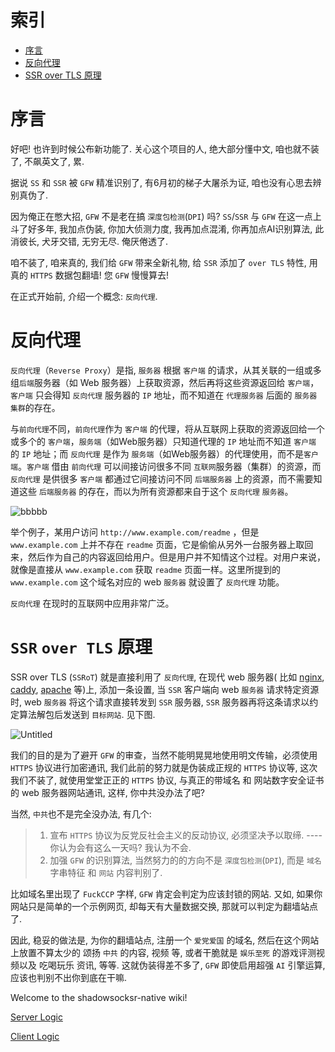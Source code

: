 # 索引
- [序言](#序言)
- [反向代理](#反向代理)
- [SSR over TLS 原理](#ssr-over-tls-原理)

# 序言
好吧! 也许到时候公布新功能了. 关心这个项目的人, 绝大部分懂中文, 咱也就不装了, 不飙英文了, 累.

据说 `SS` 和 `SSR` 被 `GFW` 精准识别了, 有6月初的梯子大屠杀为证, 咱也没有心思去辨别真伪了. 

因为俺正在憋大招, `GFW` 不是老在搞 `深度包检测`(`DPI`) 吗? 
`SS`/`SSR` 与 `GFW` 在这一点上斗了好多年, 我加点伪装, 你加大侦测力度, 我再加点混淆, 你再加点AI识别算法, 此消彼长, 犬牙交错, 无穷无尽. 俺厌倦透了.

咱不装了, 咱来真的, 我们给 `GFW` 带来全新礼物, 给 `SSR` 添加了 `over TLS` 特性, 用真的 `HTTPS` 数据包翻墙! 您 `GFW` 慢慢算去!

在正式开始前, 介绍一个概念: `反向代理`.

# 反向代理

`反向代理`（`Reverse Proxy`）是指, `服务器` 根据 `客户端` 的请求，从其关联的一组或多组`后端`服务器（如 Web 服务器）上获取资源，然后再将这些资源返回给 `客户端`，`客户端` 只会得知 `反向代理` 服务器的 `IP` 地址，而不知道在 `代理服务器` 后面的 `服务器` `集群`的存在。

与`前向代理`不同，`前向代理`作为 `客户端` 的代理，将从互联网上获取的资源返回给一个或多个的 `客户端`，`服务端`（如Web服务器）只知道代理的 `IP` 地址而不知道 `客户端` 的 `IP` 地址；而 `反向代理` 是作为 `服务端`（如Web服务器）的代理使用，而不是`客户端`。`客户端` 借由 `前向代理` 可以间接访问很多不同 `互联网`服务器（集群）的资源，而 `反向代理` 是供很多 `客户端` 都通过它间接访问不同 `后端服务器` 上的资源，而不需要知道这些 `后端服务器` 的存在，而以为所有资源都来自于这个 `反向代理` `服务器`。

![bbbbb](https://user-images.githubusercontent.com/30760636/62233827-f4fe9900-b3fb-11e9-93bc-84c909697677.png)

举个例子，某用户访问 `http://www.example.com/readme` ，但是 `www.example.com` 上并不存在 `readme` 页面，它是偷偷从另外一台服务器上取回来，然后作为自己的内容返回给用户。但是用户并不知情这个过程。对用户来说，就像是直接从 `www.example.com` 获取 `readme` 页面一样。这里所提到的 `www.example.com` 这个域名对应的 web `服务器` 就设置了 `反向代理` 功能。

`反向代理` 在现时的互联网中应用非常广泛。

# `SSR` `over TLS` 原理

SSR over TLS (`SSRoT`) 就是直接利用了 `反向代理`, 在现代 web 服务器( 比如 [nginx](https://nginx.org/), [caddy](https://caddyserver.com/), [apache](https://httpd.apache.org/) 等)上, 添加一条设置, 当 `SSR` 客户端向 web `服务器` 请求特定资源时, web `服务器` 将这个请求直接转发到 `SSR` 服务器, `SSR` 服务器再将这条请求以约定算法解包后发送到 `目标网站`. 见下图.

![Untitled](https://user-images.githubusercontent.com/30760636/62233812-eca65e00-b3fb-11e9-861c-141c5a9eafec.png)

我们的目的是为了避开 `GFW` 的审查，当然不能明晃晃地使用明文传输，必须使用 `HTTPS` 协议进行加密通讯, 我们此前的努力就是伪装成正规的 `HTTPS` 协议等, 这次我们不装了, 就使用堂堂正正的 `HTTPS` 协议, 与真正的带域名 和 网站数字安全证书的 web 服务器网站通讯, 这样, 你中共没办法了吧?

当然, `中共`也不是完全没办法, 有几个:
> 1. 宣布 `HTTPS` 协议为反党反社会主义的反动协议, 必须坚决予以取缔. ---- 你认为会有这么一天吗? 我认为不会.
> 2. 加强 `GFW` 的识别算法, 当然努力的的方向不是 `深度包检测`(`DPI`), 而是 `域名` 字串特征 和 `网站` 内容判别了.

比如域名里出现了 `FuckCCP` 字样, `GFW` 肯定会判定为应该封锁的网站. 又如, 如果你网站只是简单的一个示例网页, 却每天有大量数据交换, 那就可以判定为翻墙站点了.

因此, 稳妥的做法是, 为你的翻墙站点, 注册一个 `爱党爱国` 的域名, 然后在这个网站上放置不算太少的 颂扬 `中共` 的内容, 视频 等, 或者干脆就是 `娱乐至死` 的游戏评测视频以及 吃喝玩乐 资讯, 等等. 这就伪装得差不多了, `GFW` 即使启用超强 `AI` 引擎运算, 应该也判别不出你到底在干嘛.





Welcome to the shadowsocksr-native wiki!

[Server Logic](./Server-Logic)

[Client Logic](./Client-Logic)
